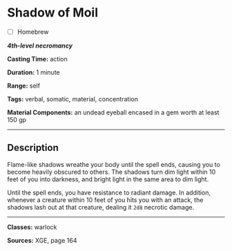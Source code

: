 # Shadow of Moil

- [ ] Homebrew

***4th-level necromancy***

**Casting Time:** action

**Duration:** 1 minute

**Range:** self

**Tags:** verbal, somatic, material, concentration

**Material Components:** an undead eyeball encased in a gem worth at least 150 gp

---

## Description
Flame-like shadows wreathe your body until the spell ends, causing you to become heavily obscured to others. The shadows turn dim light within 10 feet of you into darkness, and bright light in the same area to dim light.

Until the spell ends, you have resistance to radiant damage. In addition, whenever a creature within 10 feet of you hits you with an attack, the shadows lash out at that creature, dealing it `2d8` necrotic damage.

---

**Classes:** warlock

**Sources:** XGE, page 164
